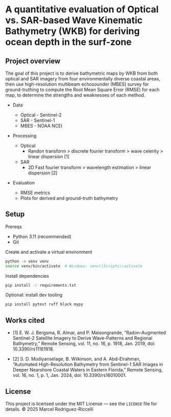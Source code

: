 # A quantitative evaluation of Optical vs. SAR-based Wave Kinematic Bathymetry (WKB) for deriving ocean depth in the surf-zone

## Project overview
The goal of this project is to derive bathymetric maps by WKB from both optical and SAR imagery from four environmentally diverse coastal areas, then use high-resolution multibeam echosounder (MBES) survey for ground-truthing to compute the Root Mean Square Error (RMSE) for each map, to determine the strengths and weaknesses of each method.

- Data
    - Optical - Sentinel-2
    - SAR - Sentinel-1
    - MBES - NOAA NCEI

- Processing
    - Optical
        - Randon transform > discrete fourier transform > wave celerity > linear dispersion [1]
    - SAR
        - 2D Fast fourier transform > wavelength estimation > linear dispersion [2]

- Evaluation
    - RMSE metrics
    - Plots for derived and ground-truth bathymetry

## Setup

Prereqs
- Python 3.11 (recommended)
- Git

Create and activate a virtual environment
```bash
python -m venv venv
source venv/bin/activate  # Windows: venv\\Scripts\\activate
```

Install dependencies
```bash
pip install -r requirements.txt
```

Optional: install dev tooling
```bash
pip install pytest ruff black mypy
```

## Works cited

- [1] E. W. J. Bergsma, R. Almar, and P. Maisongrande, “Radon-Augmented Sentinel-2 Satellite Imagery to Derive Wave-Patterns and Regional Bathymetry,” Remote Sensing, vol. 11, no. 16,
p. 1918, Jan. 2019, doi: 10.3390/rs11161918.

- [2] S. D. Mudiyanselage, B. Wilkinson, and A. Abd-Elrahman,
“Automated High-Resolution Bathymetry from Sentinel-1 SAR Images in Deeper Nearshore Coastal Waters in Eastern Florida,” Remote Sensing, vol. 16, no. 1, p. 1, Jan. 2024, doi: 10.3390/rs16010001.

## License

This project is licensed under the MIT License — see the `LICENSE` file for details.
© 2025 Marcel Rodriguez-Riccelli